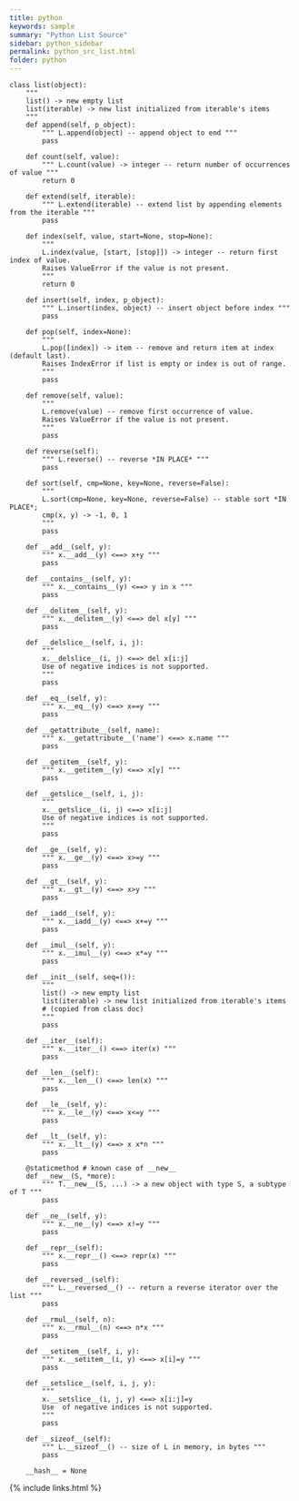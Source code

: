 ```yaml
---
title: python
keywords: sample
summary: "Python List Source"
sidebar: python_sidebar
permalink: python_src_list.html
folder: python
---
```


<pre><code>class list(object):
    """
    list() -> new empty list
    list(iterable) -> new list initialized from iterable's items
    """
    def append(self, p_object): 
        """ L.append(object) -- append object to end """
        pass

    def count(self, value): 
        """ L.count(value) -> integer -- return number of occurrences of value """
        return 0

    def extend(self, iterable):
        """ L.extend(iterable) -- extend list by appending elements from the iterable """
        pass

    def index(self, value, start=None, stop=None): 
        """
        L.index(value, [start, [stop]]) -> integer -- return first index of value.
        Raises ValueError if the value is not present.
        """
        return 0

    def insert(self, index, p_object): 
        """ L.insert(index, object) -- insert object before index """
        pass

    def pop(self, index=None):
        """
        L.pop([index]) -> item -- remove and return item at index (default last).
        Raises IndexError if list is empty or index is out of range.
        """
        pass

    def remove(self, value): 
        """
        L.remove(value) -- remove first occurrence of value.
        Raises ValueError if the value is not present.
        """
        pass

    def reverse(self):
        """ L.reverse() -- reverse *IN PLACE* """
        pass

    def sort(self, cmp=None, key=None, reverse=False): 
        """
        L.sort(cmp=None, key=None, reverse=False) -- stable sort *IN PLACE*;
        cmp(x, y) -> -1, 0, 1
        """
        pass

    def __add__(self, y): 
        """ x.__add__(y) <==> x+y """
        pass

    def __contains__(self, y): 
        """ x.__contains__(y) <==> y in x """
        pass

    def __delitem__(self, y): 
        """ x.__delitem__(y) <==> del x[y] """
        pass

    def __delslice__(self, i, j): 
        """
        x.__delslice__(i, j) <==> del x[i:j]
        Use of negative indices is not supported.
        """
        pass

    def __eq__(self, y):
        """ x.__eq__(y) <==> x==y """
        pass

    def __getattribute__(self, name): 
        """ x.__getattribute__('name') <==> x.name """
        pass

    def __getitem__(self, y): 
        """ x.__getitem__(y) <==> x[y] """
        pass

    def __getslice__(self, i, j):
        """
        x.__getslice__(i, j) <==> x[i:j]
        Use of negative indices is not supported.
        """
        pass

    def __ge__(self, y): 
        """ x.__ge__(y) <==> x>=y """
        pass

    def __gt__(self, y):
        """ x.__gt__(y) <==> x>y """
        pass

    def __iadd__(self, y): 
        """ x.__iadd__(y) <==> x+=y """
        pass

    def __imul__(self, y): 
        """ x.__imul__(y) <==> x*=y """
        pass

    def __init__(self, seq=()): 
        """
        list() -> new empty list
        list(iterable) -> new list initialized from iterable's items
        # (copied from class doc)
        """
        pass

    def __iter__(self): 
        """ x.__iter__() <==> iter(x) """
        pass

    def __len__(self): 
        """ x.__len__() <==> len(x) """
        pass

    def __le__(self, y):
        """ x.__le__(y) <==> x<=y """
        pass

    def __lt__(self, y): 
        """ x.__lt__(y) <==> x<y """
        pass

    def __mul__(self, n): 
        """ x.__mul__(n) <==> x*n """
        pass

    @staticmethod # known case of __new__
    def __new__(S, *more): 
        """ T.__new__(S, ...) -> a new object with type S, a subtype of T """
        pass

    def __ne__(self, y): 
        """ x.__ne__(y) <==> x!=y """
        pass

    def __repr__(self): 
        """ x.__repr__() <==> repr(x) """
        pass

    def __reversed__(self): 
        """ L.__reversed__() -- return a reverse iterator over the list """
        pass

    def __rmul__(self, n): 
        """ x.__rmul__(n) <==> n*x """
        pass

    def __setitem__(self, i, y):
        """ x.__setitem__(i, y) <==> x[i]=y """
        pass

    def __setslice__(self, i, j, y): 
        """
        x.__setslice__(i, j, y) <==> x[i:j]=y
        Use  of negative indices is not supported.
        """
        pass

    def __sizeof__(self): 
        """ L.__sizeof__() -- size of L in memory, in bytes """
        pass

    __hash__ = None </code></pre>
    

{% include links.html %}

